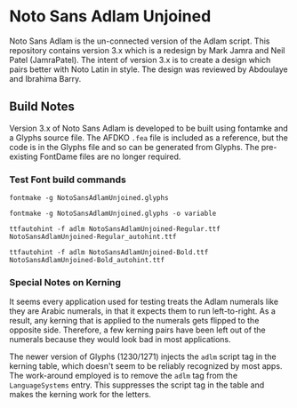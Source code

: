 # Noto Sans Adlam Unjoined

Noto Sans Adlam is the un-connected version of the Adlam script.
This repository contains version 3.x which is a redesign by Mark Jamra and Neil Patel (JamraPatel).
The intent of version 3.x is to create a design which pairs better with Noto Latin in style.
The design was reviewed by Abdoulaye and Ibrahima Barry.

## Build Notes

Version 3.x of Noto Sans Adlam is developed to be built using fontamke and a Glyphs source file.
The AFDKO `.fea` file is included as a reference, but the code is in the Glyphs file and so can be generated from Glyphs. 
The pre-existing FontDame files are no longer required.

### Test Font build commands

    fontmake -g NotoSansAdlamUnjoined.glyphs
    
    fontmake -g NotoSansAdlamUnjoined.glyphs -o variable
    
    ttfautohint -f adlm NotoSansAdlamUnjoined-Regular.ttf NotoSansAdlamUnjoined-Regular_autohint.ttf  
    
    ttfautohint -f adlm NotoSansAdlamUnjoined-Bold.ttf NotoSansAdlamUnjoined-Bold_autohint.ttf  

### Special Notes on Kerning

It seems every application used for testing treats the Adlam numerals like they are Arabic numerals, in that it expects them to run left-to-right.
As a result, any kerning that is applied to the numerals gets flipped to the opposite side.
Therefore, a few kerning pairs have been left out of the numerals because they would look bad in most applications.

The newer version of Glyphs (1230/1271) injects the `adlm` script tag in the kerning table, which doesn't seem to be reliably recognized by most apps.
The work-around employed is to remove the `adlm` tag from the `LanguageSystems` entry.
This suppresses the script tag in the table and makes the kerning work for the letters.
